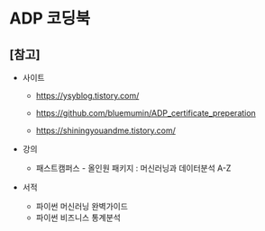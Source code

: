 # ADP 코딩북

## [참고]

- 사이트

  - https://ysyblog.tistory.com/

  - https://github.com/bluemumin/ADP_certificate_preperation

  - https://shiningyouandme.tistory.com/

- 강의
  - 패스트캠퍼스 - 올인원 패키지 : 머신러닝과 데이터분석 A-Z

- 서적
  - 파이썬 머신러닝 완벽가이드
  - 파이썬 비즈니스 통계분석

